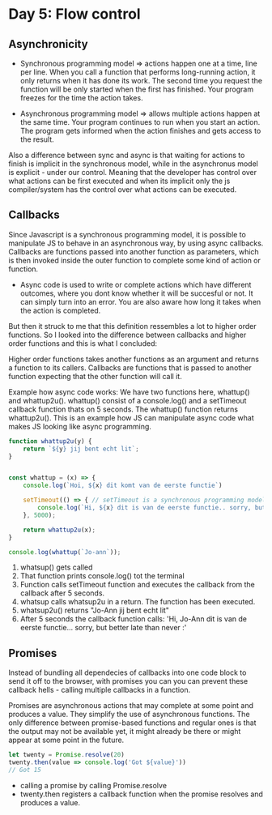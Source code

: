 # Day 5: Flow control

## Asynchronicity

* Synchronous programming model => actions happen one at a time, line per line. When you call a function that performs long-running action, it only returns when it has done its work. The second time you request the function will be only started when the first has finished. Your program freezes for the time the action takes. 

* Asynchronous programming model => allows multiple actions happen at the same time. Your program continues to run when you start an action. The program gets informed when the action finishes and gets access to the result. 

Also a difference between sync and async is that waiting for actions to finish is implicit in the synchronous model, while in the asynchronus model is explicit - under our control. Meaning that the developer has control over what actions can be first executed and when its implicit only the js compiler/system has the control over what actions can be executed.

## Callbacks

Since Javascript is a synchronous programming model, it is possible to manipulate JS to behave in an asynchronous way, by using async callbacks. Callbacks are functions passed into another function as parameters, which is then invoked inside the outer function to complete some kind of action or function. 
* Async code is used to write or complete actions which have different outcomes, where you dont know whether it will be succesful or not. It can simply turn into an error. You are also aware how long it takes when the action is completed.

But then it struck to me that this definition ressembles a lot to higher order functions. So I looked into the difference between callbacks and higher order functions and this is what I concluded: 
 
Higher order functions takes another functions as an argument and returns a function to its callers. Callbacks are functions that is passed to another function expecting that the other function will call it. 

Example how async code works:
We have two functions here, whattup() and whattup2u(). whattup() consist of a console.log() and a setTimeout callback function thats on 5 seconds. The whattup() function returns whattup2u().
This is an example how JS can manipulate async code what makes JS looking like async programming.

```javascript
function whattup2u(y) {
    return `${y} jij bent echt lit`;
}


const whattup = (x) => {
    console.log(`Hoi, ${x} dit komt van de eerste functie`)

    setTimeout(() => { // setTimeout is a synchronous programming model
        console.log(`Hi, ${x} dit is van de eerste functie.. sorry, but better late than never :')`)
    }, 5000);

    return whattup2u(x);
} 

console.log(whattup(`Jo-ann`));
```

1. whatsup() gets called
2. That function prints console.log() tot the terminal
3. Function calls setTimeout function and executes the callback from the callback after 5 seconds.
4. whatsup calls whatsup2u in a return. The function has been executed.
5. whatsup2u() returns "Jo-Ann jij bent echt lit"
6. After 5 seconds the callback function calls: 'Hi, Jo-Ann dit is van de eerste functie... sorry, but better late than never :'

## Promises

Instead of bundling all dependecies of callbacks into one code block to send it off to the browser, with promises you can you can prevent these callback hells - calling multiple callbacks in a function. 

Promises are asynchronous actions that may complete at some point and produces a value. They simplify the use of asynchronous functions. The only difference between promise-based functions and regular ones is that the output may not be available yet, it might already be there or might appear at some point in the future. 

```javascript
let twenty = Promise.resolve(20)
twenty.then(value => console.log('Got ${value}'))
// Got 15
```
- calling a promise by calling Promise.resolve
- twenty.then registers a callback function when the promise resolves and produces a value.

